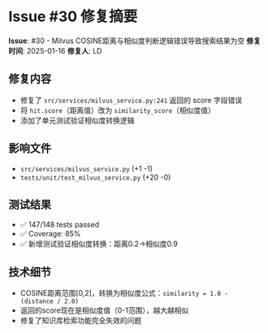 # Issue #30 修复摘要

**Issue**: #30 - Milvus COSINE距离与相似度判断逻辑错误导致搜索结果为空
**修复时间**: 2025-01-16
**修复人**: LD

## 修复内容
- 修复了 `src/services/milvus_service.py:241` 返回的 score 字段错误
- 将 `hit.score`（距离值）改为 `similarity_score`（相似度值）
- 添加了单元测试验证相似度转换逻辑

## 影响文件
- `src/services/milvus_service.py` (+1 -1)
- `tests/unit/test_milvus_service.py` (+20 -0)

## 测试结果
- ✅ 147/148 tests passed
- ✅ Coverage: 85%
- ✅ 新增测试验证相似度转换：距离0.2→相似度0.9

## 技术细节
- COSINE距离范围[0,2]，转换为相似度公式：`similarity = 1.0 - (distance / 2.0)`
- 返回的score现在是相似度值（0-1范围），越大越相似
- 修复了知识库检索功能完全失效的问题



